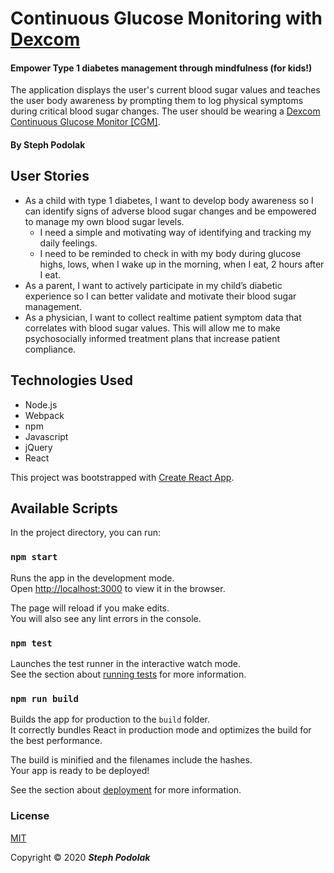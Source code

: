 # Continuous Glucose Monitoring with [Dexcom](https://www.dexcom.com/)

#### Empower Type 1 diabetes management through mindfulness (for kids!)

The application displays the user's current blood sugar values and teaches the user body awareness by prompting them to log physical symptoms during critical blood sugar changes.  The user should be wearing a [Dexcom Continuous Glucose Monitor [CGM]](https://www.dexcom.com/g6/how-it-works). 

#### By Steph Podolak

<!-- ## Component Tree
![Components](src/img/components.jpg)

## Wireframe
![Wireframe](src/img/wireframe.jpg) -->

## User Stories

* As a child with type 1 diabetes, I want to develop body awareness so I can identify signs of adverse blood sugar changes and be empowered to manage my own blood sugar levels. 
  - I need a simple and motivating way of identifying and tracking my daily feelings.
  - I need to be reminded to check in with my body during glucose highs, lows, when I wake up in the morning, when I eat, 2 hours after I eat.
* As a parent, I want to actively participate in my child’s diabetic experience so I can better validate and motivate their blood sugar management.
* As a physician, I want to collect realtime patient symptom data that correlates with blood sugar values. This will allow me to make psychosocially informed treatment plans that increase patient compliance.

<!-- ## Setup/Installation Requirements

Download

npm install -->

## Technologies Used

* Node.js
* Webpack
* npm
* Javascript
* jQuery
* React


This project was bootstrapped with [Create React App](https://github.com/facebook/create-react-app).

## Available Scripts

In the project directory, you can run:

### `npm start`

Runs the app in the development mode.<br />
Open [http://localhost:3000](http://localhost:3000) to view it in the browser.

The page will reload if you make edits.<br />
You will also see any lint errors in the console.

### `npm test`

Launches the test runner in the interactive watch mode.<br />
See the section about [running tests](https://facebook.github.io/create-react-app/docs/running-tests) for more information.

### `npm run build`

Builds the app for production to the `build` folder.<br />
It correctly bundles React in production mode and optimizes the build for the best performance.

The build is minified and the filenames include the hashes.<br />
Your app is ready to be deployed!

See the section about [deployment](https://facebook.github.io/create-react-app/docs/deployment) for more information.

### License

[MIT](https://choosealicense.com/licenses/mit/)

Copyright &copy; 2020 **_Steph Podolak_** 